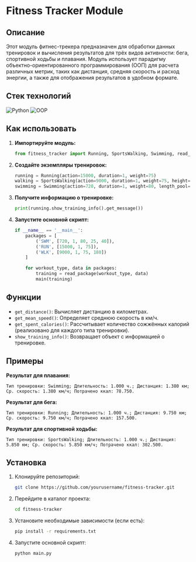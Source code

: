 # Fitness Tracker Module

## Описание

Этот модуль фитнес-трекера предназначен для обработки данных тренировок и вычисления результатов для трёх видов активности: бега, спортивной ходьбы и плавания. Модуль использует парадигму объектно-ориентированного программирования (ООП) для расчета различных метрик, таких как дистанция, средняя скорость и расход энергии, а также для отображения результатов в удобном формате.

## Стек технологий

![Python](https://img.shields.io/badge/Python-3776AB?logo=python&logoColor=white)
![OOP](https://img.shields.io/badge/OOP-000000?logo=python&logoColor=white)


## Как использовать

1. **Импортируйте модуль:**

   ```python
   from fitness_tracker import Running, SportsWalking, Swimming, read_package, main
   ```

2. **Создайте экземпляры тренировок:**

   ```python
   running = Running(action=15000, duration=1, weight=75)
   walking = SportsWalking(action=9000, duration=1, weight=75, height=180)
   swimming = Swimming(action=720, duration=1, weight=80, length_pool=25, count_pool=40)
   ```

3. **Получите информацию о тренировке:**

   ```python
   print(running.show_training_info().get_message())
   ```

4. **Запустите основной скрипт:**

   ```python
   if __name__ == '__main__':
       packages = [
           ('SWM', [720, 1, 80, 25, 40]),
           ('RUN', [15000, 1, 75]),
           ('WLK', [9000, 1, 75, 180])
       ]

       for workout_type, data in packages:
           training = read_package(workout_type, data)
           main(training)
   ```

## Функции

- `get_distance()`: Вычисляет дистанцию в километрах.
- `get_mean_speed()`: Определяет среднюю скорость в км/ч.
- `get_spent_calories()`: Рассчитывает количество сожжённых калорий (реализовано для каждого типа тренировки).
- `show_training_info()`: Возвращает объект с информацией о тренировке.

## Примеры

**Результат для плавания:**
```
Тип тренировки: Swimming; Длительность: 1.000 ч.; Дистанция: 1.380 км; Ср. скорость: 1.380 км/ч; Потрачено ккал: 78.750.
```

**Результат для бега:**
```
Тип тренировки: Running; Длительность: 1.000 ч.; Дистанция: 9.750 км; Ср. скорость: 9.750 км/ч; Потрачено ккал: 157.500.
```

**Результат для спортивной ходьбы:**
```
Тип тренировки: SportsWalking; Длительность: 1.000 ч.; Дистанция: 5.850 км; Ср. скорость: 5.850 км/ч; Потрачено ккал: 302.500.
```

## Установка

1. Клонируйте репозиторий:

   ```bash
   git clone https://github.com/yourusername/fitness-tracker.git
   ```

2. Перейдите в каталог проекта:

   ```bash
   cd fitness-tracker
   ```

3. Установите необходимые зависимости (если есть):

   ```bash
   pip install -r requirements.txt
   ```

4. Запустите основной скрипт:

   ```bash
   python main.py
   ```
